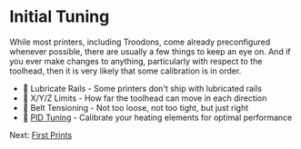 # Initial Tuning
While most printers, including Troodons, come already preconfigured whenever possible, there are usually a few things to keep an eye on. And if you ever make changes to anything, particularly with respect to the toolhead, then it is very likely that some calibration is in order.

- 🔨 Lubricate Rails - Some printers don't ship with lubricated rails
- 🙂 X/Y/Z Limits - How far the toolhead can move in each direction
- 🙂 Belt Tensioning - Not too loose, not too tight, but just right
- 🙂 [PID Tuning](https://github.com/500Foods/WelcomeToTroodon/blob/main/docs/level_1/pid_tuning.md) - Calibrate your heating elements for optimal performance

Next: [First Prints](https://github.com/500Foods/WelcomeToTroodon/blob/main/docs/level_1/first_prints.md)
